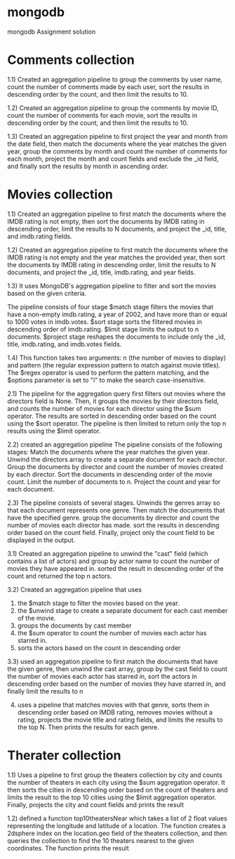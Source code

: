 # mongodb
mongodb Assignment solution





# Comments collection

1.1) Created an aggregation pipeline to group the comments by user name, count the number of comments made by each user, sort the results in descending order by the count, and then limit the results to 10.

1.2) Created an aggregation pipeline to group the comments by movie ID, count the number of comments for each movie, sort the results in descending order by the count, and then limit the results to 10.

1.3) Created an aggregation pipeline to first project the year and month from the date field, then match the documents where the year matches the given year, group the comments by month and count the number of comments for each month, project the month and count fields and exclude the _id field, and finally sort the results by month in ascending order.


# Movies collection


1.1) Created an aggregation pipeline to first match the documents where the IMDB rating is not empty, then sort the documents by IMDB rating in descending order, limit the results to N documents, and project the _id, title, and imdb.rating fields.

1.2) Created an aggregation pipeline to first match the documents where the IMDB rating is not empty and the year matches the provided year, then sort the documents by IMDB rating in descending order, limit the results to N documents, and project the _id, title, imdb.rating, and year fields.

1.3) It uses MongoDB's aggregation pipeline to filter and sort the movies based on the given criteria.

The pipeline consists of four stage 
$match stage filters the movies that have a non-empty imdb.rating, a year of 2002, and have more than or equal to 1000 votes in imdb.votes.
$sort stage sorts the filtered movies in descending order of imdb.rating.
$limit stage limits the output to n documents.
$project stage reshapes the documents to include only the _id, title, imdb.rating, and imdb.votes fields.

1.4) This function takes two arguments: n (the number of movies to display) and pattern (the regular expression pattern to match against movie titles). The $regex operator is used to perform the pattern matching, and the $options parameter is set to "i" to make the search case-insensitive.


2.1) The pipeline for the aggregation query first filters out movies where the directors field is None. Then, it groups the movies by their directors field, and counts the number of movies for each director using the $sum operator. The results are sorted in descending order based on the count using the $sort operator. The pipeline is then limited to return only the top n results using the $limit operator.


2.2) created an aggregation pipeline The pipeline consists of the following stages:
Match the documents where the year matches the given year.
Unwind the directors array to create a separate document for each director.
Group the documents by director and count the number of movies created by each director.
Sort the documents in descending order of the movie count.
Limit the number of documents to n.
Project the count and year for each document.


2.3) The pipeline consists of several stages. Unwinds the genres array so that each document represents one genre. Then match the documents that have the specified genre. group the documents by director and count the number of movies each director has made. sort the results in descending order based on the count field. Finally, project only the count field to be displayed in the output.


3.1) Created an aggregation pipeline to unwind the "cast" field (which contains a list of actors) and group by actor name to count the number of movies they have appeared in. sorted the result in descending order of the count and returned the top n actors. 

3.2) Created an aggregation pipeline that uses  
1) the $match stage to filter the movies based on the year. 
2) the $unwind stage to create a separate document for each cast member of the movie. 
3) groups the documents by cast member
4) the $sum operator to count the number of movies each actor has starred in. 
5) sorts the actors based on the count in descending order

3.3) used an aggregation pipeline to first match the documents that have the given genre, then unwind the cast array, group by the cast field to count the number of movies each actor has starred in, sort the actors in descending order based on the number of movies they have starred in, and finally limit the results to n

4) uses a pipeline that matches movies with that genre, sorts them in descending order based on IMDB rating, removes movies without a rating, projects the movie title and rating fields, and limits the results to the top N. Then prints the results for each genre.


# Therater collection


1.1) Uses a pipeline to first group the theaters collection by city and counts the number of theaters in each city using the $sum aggregation operator. It then sorts the cities in descending order based on the count of theaters and limits the result to the top 10 cities using the $limit aggregation operator. Finally, projects the city and count fields and prints the result 

1.2) defined a function top10theatersNear which takes a list of 2 float values representing the longitude and latitude of a location. The function creates a 2dsphere index on the location.geo field of the theaters collection, and then queries the collection to find the 10 theaters nearest to the given coordinates. The function prints the result
